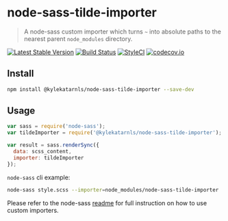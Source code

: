 # node-sass-tilde-importer

> A node-sass custom importer which turns `~` into absolute paths to the nearest parent `node_modules` directory.

[![Latest Stable Version](https://img.shields.io/npm/v/@kylekatarnls/node-sass-tilde-importer.svg?style=flat-square)](https://www.npmjs.com/package/@kylekatarnls/node-sass-tilde-importer)
[![Build Status](https://img.shields.io/travis/kylekatarnls/node-sass-tilde-importer.svg?style=flat-square)](https://travis-ci.org/kylekatarnls/node-sass-tilde-importer)
[![StyleCI](https://styleci.io/repos/167003001/shield?style=flat-square)](https://styleci.io/repos/167003001)
[![codecov.io](https://img.shields.io/codecov/c/github/kylekatarnls/node-sass-tilde-importer.svg?style=flat-square)](https://codecov.io/github/kylekatarnls/node-sass-tilde-importer?branch=master)

## Install

```sh
npm install @kylekatarnls/node-sass-tilde-importer --save-dev
```

## Usage

```js
var sass = require('node-sass');
var tildeImporter = require('@kylekatarnls/node-sass-tilde-importer');

var result = sass.renderSync({
  data: scss_content,
  importer: tildeImporter
});
```

`node-sass` cli example:
```sh
node-sass style.scss --importer=node_modules/node-sass-tilde-importer
```

Please refer to the node-sass [readme](https://github.com/sass/node-sass#readme) for full instruction on how to use custom importers.
